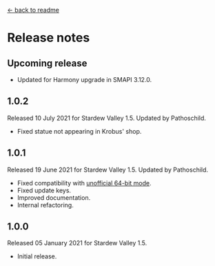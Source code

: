 ﻿﻿[← back to readme](README.md)

# Release notes
## Upcoming release
* Updated for Harmony upgrade in SMAPI 3.12.0.

## 1.0.2
Released 10 July 2021 for Stardew Valley 1.5. Updated by Pathoschild.

* Fixed statue not appearing in Krobus' shop.

## 1.0.1
Released 19 June 2021 for Stardew Valley 1.5. Updated by Pathoschild.

* Fixed compatibility with [unofficial 64-bit mode](https://stardewvalleywiki.com/Modding:Migrate_to_64-bit_on_Windows).
* Fixed update keys.
* Improved documentation.
* Internal refactoring.

## 1.0.0
Released 05 January 2021 for Stardew Valley 1.5.

* Initial release.
